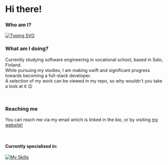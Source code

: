 ### 
<h1>Hi there!</h1>

### Who am I?
[![Typing SVG](https://readme-typing-svg.herokuapp.com?font=Montserrat&weight=600&size=32&duration=2500&pause=5000&color=FFE111&random=false&width=435&height=80&lines=JONATAN+OWIZYC;FULLSTACK+DEV)](https://github.com/xMal0c)


### What am I doing?
<p>Currently studying software engineering in vocational school, based in Salo, Finland. <br>
While pursuing my studies, I am making swift and significant progress towards becoming a full-stack developer. <br>
A selection of my work can be viewed in my repo, so why wouldn't you take a look at it 😉</p>

<br>

### Reaching me
<p>You can reach me via my email which is linked in the bio, or by visiting <a href="https://codewize.fi" target="_blank">my website!</a></p>

<br>

#### Currently specialised in:

[![My Skills](https://skillicons.dev/icons?i=js,html,css,react,vite,nextjs,appwrite,firebase,mysql,nodejs,tailwind,bootstrap,npm,php)](https://google.com)
